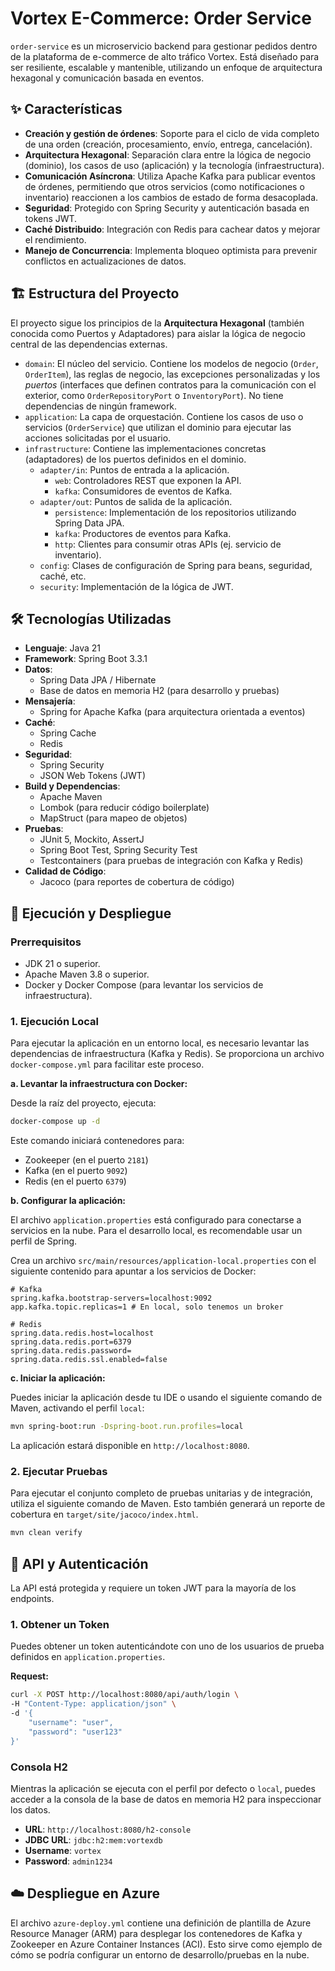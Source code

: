 # Vortex E-Commerce: Order Service

`order-service` es un microservicio backend para gestionar pedidos dentro de la plataforma de e-commerce de alto tráfico Vortex. Está diseñado para ser resiliente, escalable y mantenible, utilizando un enfoque de arquitectura hexagonal y comunicación basada en eventos.

## ✨ Características

- **Creación y gestión de órdenes**: Soporte para el ciclo de vida completo de una orden (creación, procesamiento, envío, entrega, cancelación).
- **Arquitectura Hexagonal**: Separación clara entre la lógica de negocio (dominio), los casos de uso (aplicación) y la tecnología (infraestructura).
- **Comunicación Asíncrona**: Utiliza Apache Kafka para publicar eventos de órdenes, permitiendo que otros servicios (como notificaciones o inventario) reaccionen a los cambios de estado de forma desacoplada.
- **Seguridad**: Protegido con Spring Security y autenticación basada en tokens JWT.
- **Caché Distribuido**: Integración con Redis para cachear datos y mejorar el rendimiento.
- **Manejo de Concurrencia**: Implementa bloqueo optimista para prevenir conflictos en actualizaciones de datos.

## 🏗️ Estructura del Proyecto

El proyecto sigue los principios de la **Arquitectura Hexagonal** (también conocida como Puertos y Adaptadores) para aislar la lógica de negocio central de las dependencias externas.

- `domain`: El núcleo del servicio. Contiene los modelos de negocio (`Order`, `OrderItem`), las reglas de negocio, las excepciones personalizadas y los *puertos* (interfaces que definen contratos para la comunicación con el exterior, como `OrderRepositoryPort` o `InventoryPort`). No tiene dependencias de ningún framework.
- `application`: La capa de orquestación. Contiene los casos de uso o servicios (`OrderService`) que utilizan el dominio para ejecutar las acciones solicitadas por el usuario.
- `infrastructure`: Contiene las implementaciones concretas (adaptadores) de los puertos definidos en el dominio.
  - `adapter/in`: Puntos de entrada a la aplicación.
    - `web`: Controladores REST que exponen la API.
    - `kafka`: Consumidores de eventos de Kafka.
  - `adapter/out`: Puntos de salida de la aplicación.
    - `persistence`: Implementación de los repositorios utilizando Spring Data JPA.
    - `kafka`: Productores de eventos para Kafka.
    - `http`: Clientes para consumir otras APIs (ej. servicio de inventario).
  - `config`: Clases de configuración de Spring para beans, seguridad, caché, etc.
  - `security`: Implementación de la lógica de JWT.

## 🛠️ Tecnologías Utilizadas

- **Lenguaje**: Java 21
- **Framework**: Spring Boot 3.3.1
- **Datos**:
  - Spring Data JPA / Hibernate
  - Base de datos en memoria H2 (para desarrollo y pruebas)
- **Mensajería**:
  - Spring for Apache Kafka (para arquitectura orientada a eventos)
- **Caché**:
  - Spring Cache
  - Redis
- **Seguridad**:
  - Spring Security
  - JSON Web Tokens (JWT)
- **Build y Dependencias**:
  - Apache Maven
  - Lombok (para reducir código boilerplate)
  - MapStruct (para mapeo de objetos)
- **Pruebas**:
  - JUnit 5, Mockito, AssertJ
  - Spring Boot Test, Spring Security Test
  - Testcontainers (para pruebas de integración con Kafka y Redis)
- **Calidad de Código**:
  - Jacoco (para reportes de cobertura de código)

## 🚀 Ejecución y Despliegue

### Prerrequisitos

- JDK 21 o superior.
- Apache Maven 3.8 o superior.
- Docker y Docker Compose (para levantar los servicios de infraestructura).

### 1. Ejecución Local

Para ejecutar la aplicación en un entorno local, es necesario levantar las dependencias de infraestructura (Kafka y Redis). Se proporciona un archivo `docker-compose.yml` para facilitar este proceso.

**a. Levantar la infraestructura con Docker:**

Desde la raíz del proyecto, ejecuta:
```bash
docker-compose up -d
```
Este comando iniciará contenedores para:
- Zookeeper (en el puerto `2181`)
- Kafka (en el puerto `9092`)
- Redis (en el puerto `6379`)

**b. Configurar la aplicación:**

El archivo `application.properties` está configurado para conectarse a servicios en la nube. Para el desarrollo local, es recomendable usar un perfil de Spring.

Crea un archivo `src/main/resources/application-local.properties` con el siguiente contenido para apuntar a los servicios de Docker:

```properties
# Kafka
spring.kafka.bootstrap-servers=localhost:9092
app.kafka.topic.replicas=1 # En local, solo tenemos un broker

# Redis
spring.data.redis.host=localhost
spring.data.redis.port=6379
spring.data.redis.password=
spring.data.redis.ssl.enabled=false
```

**c. Iniciar la aplicación:**

Puedes iniciar la aplicación desde tu IDE o usando el siguiente comando de Maven, activando el perfil `local`:

```bash
mvn spring-boot:run -Dspring-boot.run.profiles=local
```

La aplicación estará disponible en `http://localhost:8080`.

### 2. Ejecutar Pruebas

Para ejecutar el conjunto completo de pruebas unitarias y de integración, utiliza el siguiente comando de Maven. Esto también generará un reporte de cobertura en `target/site/jacoco/index.html`.

```bash
mvn clean verify
```

## 🔑 API y Autenticación

La API está protegida y requiere un token JWT para la mayoría de los endpoints.

### 1. Obtener un Token

Puedes obtener un token autenticándote con uno de los usuarios de prueba definidos en `application.properties`.

**Request:**
```bash
curl -X POST http://localhost:8080/api/auth/login \
-H "Content-Type: application/json" \
-d '{
    "username": "user",
    "password": "user123"
}'
```

### Consola H2

Mientras la aplicación se ejecuta con el perfil por defecto o `local`, puedes acceder a la consola de la base de datos en memoria H2 para inspeccionar los datos.

- **URL**: `http://localhost:8080/h2-console`
- **JDBC URL**: `jdbc:h2:mem:vortexdb`
- **Username**: `vortex`
- **Password**: `admin1234`

## ☁️ Despliegue en Azure

El archivo `azure-deploy.yml` contiene una definición de plantilla de Azure Resource Manager (ARM) para desplegar los contenedores de Kafka y Zookeeper en Azure Container Instances (ACI). Esto sirve como ejemplo de cómo se podría configurar un entorno de desarrollo/pruebas en la nube.
